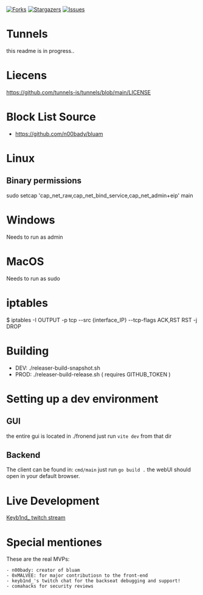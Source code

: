 [![Forks][forks-shield]][forks-url]
[![Stargazers][stars-shield]][stars-url]
[![Issues][issues-shield]][issues-url]

# Tunnels
this readme is in progress..

# Liecens
https://github.com/tunnels-is/tunnels/blob/main/LICENSE

# Block List Source
- https://github.com/n00bady/bluam

# Linux
## Binary permissions
sudo setcap 'cap_net_raw,cap_net_bind_service,cap_net_admin+eip' main

# Windows
Needs to run as admin

# MacOS
Needs to run as sudo

# iptables
$ iptables -I OUTPUT -p tcp --src {interface_IP} --tcp-flags ACK,RST RST -j DROP

# Building
 - DEV: ./releaser-build-snapshot.sh
 - PROD: ./releaser-build-release.sh ( requires GITHUB_TOKEN )

# Setting up a dev environment 
## GUI
the entire gui is located in ./fronend just run `vite dev` from that dir
## Backend
The client can be found in: `cmd/main` just run `go build .` the webUI should open in your default browser.

# Live Development
[Keyb1nd_ twitch stream](https://twitch.tv/keyb1nd_)

# Special mentiones
These are the real MVPs:

    - n00bady: creator of bluam
    - 0xMALVEE: for major contributiosn to the front-end
    - keyb1nd_'s twitch chat for the backseat debugging and support!
    - comahacks for security reviews

[forks-shield]: https://img.shields.io/github/forks/tunnels-is/tunnels?style=for-the-badge&logo=github
[forks-url]: https://github.com/tunnels-is/tunnels/network/members
[stars-shield]: https://img.shields.io/github/stars/tunnels-is/tunnels?style=for-the-badge&logo=github
[stars-url]: https://github.com/tunnels-is/tunnels/stargazers
[issues-shield]: https://img.shields.io/github/issues/tunnels-is/tunnels?style=for-the-badge&logo=github
[issues-url]: https://github.com/tunnels-is/tunnels/issues
